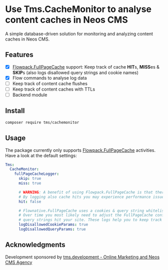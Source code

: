 # Use Tms.CacheMonitor to analyse content caches in Neos CMS

A simple database-driven solution for monitoring and analyzing content caches in Neos CMS.

## Features

- [x] [Flowpack.FullPageCache](https://github.com/Flowpack/Flowpack.FullPageCache) support: Keep track of cache **HIT**s, **MISS**es & **SKIP**s (also logs disallowed query strings and cookie names)
- [x] Flow commands to analyse log data
- [ ] Keep track of content cache flushes
- [ ] Keep track of content caches with TTLs
- [ ] Backend module

## Install

```bash
composer require tms/cachemonitor
```

## Usage

The package currently only supports [Flowpack.FullPageCache](https://github.com/Flowpack/Flowpack.FullPageCache) activities. Have a look at the default settings:

```yaml
Tms:
  CacheMonitor:
    fullPageCacheLogger:
      skip: true
      miss: true

      # WARNING: A benefit of using Flowpack.FullPageCache is that there are zero SQL queries involved for cache hits.
      # By logging also cache hits you may experience performance issues
      hit: false

      # Flownative.FullPageCache uses a cookies & query string whitelist approach to decide if a response is fully cachable.
      # Over time you most likely need to adjust the FullPageCache configuration as requests with unknown cookies and/or
      # query strings hit your site. These logs help you to keep track of new cookie and/or query strings.
      logDisallowedCookieParams: true
      logDisallowedQueryParams: true
```

## Acknowledgments
Development sponsored by [tms.development - Online Marketing and Neos CMS Agency](https://www.tms-development.de/)

